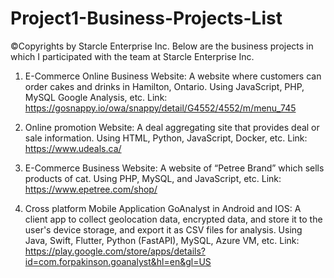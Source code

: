 # Project1-Business-Projects-List
©Copyrights by Starcle Enterprise Inc.
Below are the business projects in which I participated with the team at Starcle Enterprise Inc.

1. E-Commerce Online Business Website: A website where customers can order cakes and drinks in Hamilton, Ontario. Using JavaScript, PHP, MySQL Google Analysis, etc. 
Link: https://gosnappy.io/owa/snappy/detail/G4552/4552/m/menu_745 

2. Online promotion Website: A deal aggregating site that provides deal or sale information. Using HTML, Python, JavaScript, Docker, etc. Link: https://www.udeals.ca/ 

3. E-Commerce Business Website: A website of “Petree Brand” which sells products of cat. Using PHP, MySQL, and JavaScript, etc. Link: https://www.epetree.com/shop/

4. Cross platform Mobile Application GoAnalyst in Android and IOS: A client app to collect geolocation data, encrypted data, and store it to the user's device storage, and export it as CSV files for analysis. Using Java, Swift, Flutter, Python (FastAPI), MySQL, Azure VM, etc. 
Link: https://play.google.com/store/apps/details?id=com.forpakinson.goanalyst&hl=en&gl=US 
